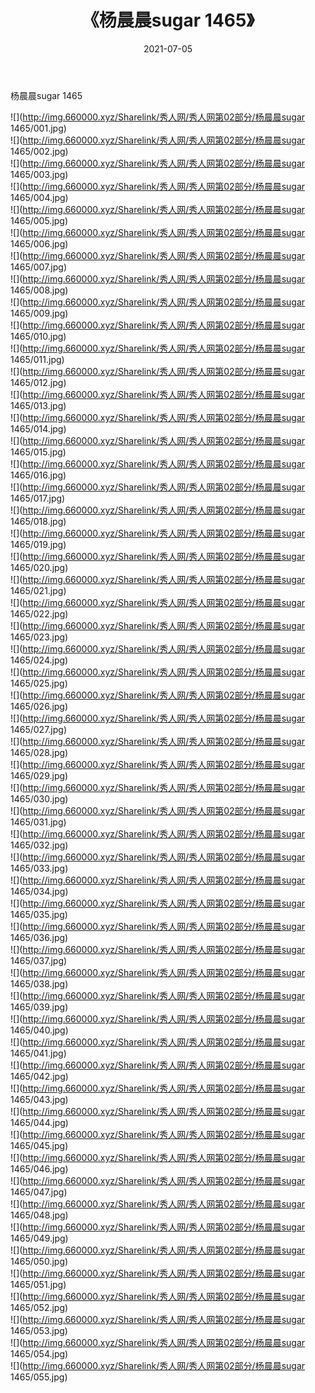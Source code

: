 ﻿---
layout: post
title:  《杨晨晨sugar 1465》
date:   2021-07-05
img: http://img.660000.xyz/Sharelink/秀人网/秀人网第02部分/杨晨晨sugar 1465/000.jpg
categories: [美女, 清纯, 唯美]
---

杨晨晨sugar 1465

  ![](http://img.660000.xyz/Sharelink/秀人网/秀人网第02部分/杨晨晨sugar 1465/001.jpg) <br> ![](http://img.660000.xyz/Sharelink/秀人网/秀人网第02部分/杨晨晨sugar 1465/002.jpg) <br> ![](http://img.660000.xyz/Sharelink/秀人网/秀人网第02部分/杨晨晨sugar 1465/003.jpg) <br> ![](http://img.660000.xyz/Sharelink/秀人网/秀人网第02部分/杨晨晨sugar 1465/004.jpg) <br> ![](http://img.660000.xyz/Sharelink/秀人网/秀人网第02部分/杨晨晨sugar 1465/005.jpg) <br> ![](http://img.660000.xyz/Sharelink/秀人网/秀人网第02部分/杨晨晨sugar 1465/006.jpg) <br> ![](http://img.660000.xyz/Sharelink/秀人网/秀人网第02部分/杨晨晨sugar 1465/007.jpg) <br> ![](http://img.660000.xyz/Sharelink/秀人网/秀人网第02部分/杨晨晨sugar 1465/008.jpg) <br> ![](http://img.660000.xyz/Sharelink/秀人网/秀人网第02部分/杨晨晨sugar 1465/009.jpg) <br> ![](http://img.660000.xyz/Sharelink/秀人网/秀人网第02部分/杨晨晨sugar 1465/010.jpg) <br> ![](http://img.660000.xyz/Sharelink/秀人网/秀人网第02部分/杨晨晨sugar 1465/011.jpg) <br> ![](http://img.660000.xyz/Sharelink/秀人网/秀人网第02部分/杨晨晨sugar 1465/012.jpg) <br> ![](http://img.660000.xyz/Sharelink/秀人网/秀人网第02部分/杨晨晨sugar 1465/013.jpg) <br> ![](http://img.660000.xyz/Sharelink/秀人网/秀人网第02部分/杨晨晨sugar 1465/014.jpg) <br> ![](http://img.660000.xyz/Sharelink/秀人网/秀人网第02部分/杨晨晨sugar 1465/015.jpg) <br> ![](http://img.660000.xyz/Sharelink/秀人网/秀人网第02部分/杨晨晨sugar 1465/016.jpg) <br> ![](http://img.660000.xyz/Sharelink/秀人网/秀人网第02部分/杨晨晨sugar 1465/017.jpg) <br> ![](http://img.660000.xyz/Sharelink/秀人网/秀人网第02部分/杨晨晨sugar 1465/018.jpg) <br> ![](http://img.660000.xyz/Sharelink/秀人网/秀人网第02部分/杨晨晨sugar 1465/019.jpg) <br> ![](http://img.660000.xyz/Sharelink/秀人网/秀人网第02部分/杨晨晨sugar 1465/020.jpg) <br> ![](http://img.660000.xyz/Sharelink/秀人网/秀人网第02部分/杨晨晨sugar 1465/021.jpg) <br> ![](http://img.660000.xyz/Sharelink/秀人网/秀人网第02部分/杨晨晨sugar 1465/022.jpg) <br> ![](http://img.660000.xyz/Sharelink/秀人网/秀人网第02部分/杨晨晨sugar 1465/023.jpg) <br> ![](http://img.660000.xyz/Sharelink/秀人网/秀人网第02部分/杨晨晨sugar 1465/024.jpg) <br> ![](http://img.660000.xyz/Sharelink/秀人网/秀人网第02部分/杨晨晨sugar 1465/025.jpg) <br> ![](http://img.660000.xyz/Sharelink/秀人网/秀人网第02部分/杨晨晨sugar 1465/026.jpg) <br> ![](http://img.660000.xyz/Sharelink/秀人网/秀人网第02部分/杨晨晨sugar 1465/027.jpg) <br> ![](http://img.660000.xyz/Sharelink/秀人网/秀人网第02部分/杨晨晨sugar 1465/028.jpg) <br> ![](http://img.660000.xyz/Sharelink/秀人网/秀人网第02部分/杨晨晨sugar 1465/029.jpg) <br> ![](http://img.660000.xyz/Sharelink/秀人网/秀人网第02部分/杨晨晨sugar 1465/030.jpg) <br> ![](http://img.660000.xyz/Sharelink/秀人网/秀人网第02部分/杨晨晨sugar 1465/031.jpg) <br> ![](http://img.660000.xyz/Sharelink/秀人网/秀人网第02部分/杨晨晨sugar 1465/032.jpg) <br> ![](http://img.660000.xyz/Sharelink/秀人网/秀人网第02部分/杨晨晨sugar 1465/033.jpg) <br> ![](http://img.660000.xyz/Sharelink/秀人网/秀人网第02部分/杨晨晨sugar 1465/034.jpg) <br> ![](http://img.660000.xyz/Sharelink/秀人网/秀人网第02部分/杨晨晨sugar 1465/035.jpg) <br> ![](http://img.660000.xyz/Sharelink/秀人网/秀人网第02部分/杨晨晨sugar 1465/036.jpg) <br> ![](http://img.660000.xyz/Sharelink/秀人网/秀人网第02部分/杨晨晨sugar 1465/037.jpg) <br> ![](http://img.660000.xyz/Sharelink/秀人网/秀人网第02部分/杨晨晨sugar 1465/038.jpg) <br> ![](http://img.660000.xyz/Sharelink/秀人网/秀人网第02部分/杨晨晨sugar 1465/039.jpg) <br> ![](http://img.660000.xyz/Sharelink/秀人网/秀人网第02部分/杨晨晨sugar 1465/040.jpg) <br> ![](http://img.660000.xyz/Sharelink/秀人网/秀人网第02部分/杨晨晨sugar 1465/041.jpg) <br> ![](http://img.660000.xyz/Sharelink/秀人网/秀人网第02部分/杨晨晨sugar 1465/042.jpg) <br> ![](http://img.660000.xyz/Sharelink/秀人网/秀人网第02部分/杨晨晨sugar 1465/043.jpg) <br> ![](http://img.660000.xyz/Sharelink/秀人网/秀人网第02部分/杨晨晨sugar 1465/044.jpg) <br> ![](http://img.660000.xyz/Sharelink/秀人网/秀人网第02部分/杨晨晨sugar 1465/045.jpg) <br> ![](http://img.660000.xyz/Sharelink/秀人网/秀人网第02部分/杨晨晨sugar 1465/046.jpg) <br> ![](http://img.660000.xyz/Sharelink/秀人网/秀人网第02部分/杨晨晨sugar 1465/047.jpg) <br> ![](http://img.660000.xyz/Sharelink/秀人网/秀人网第02部分/杨晨晨sugar 1465/048.jpg) <br> ![](http://img.660000.xyz/Sharelink/秀人网/秀人网第02部分/杨晨晨sugar 1465/049.jpg) <br> ![](http://img.660000.xyz/Sharelink/秀人网/秀人网第02部分/杨晨晨sugar 1465/050.jpg) <br> ![](http://img.660000.xyz/Sharelink/秀人网/秀人网第02部分/杨晨晨sugar 1465/051.jpg) <br> ![](http://img.660000.xyz/Sharelink/秀人网/秀人网第02部分/杨晨晨sugar 1465/052.jpg) <br> ![](http://img.660000.xyz/Sharelink/秀人网/秀人网第02部分/杨晨晨sugar 1465/053.jpg) <br> ![](http://img.660000.xyz/Sharelink/秀人网/秀人网第02部分/杨晨晨sugar 1465/054.jpg) <br> ![](http://img.660000.xyz/Sharelink/秀人网/秀人网第02部分/杨晨晨sugar 1465/055.jpg) <br>